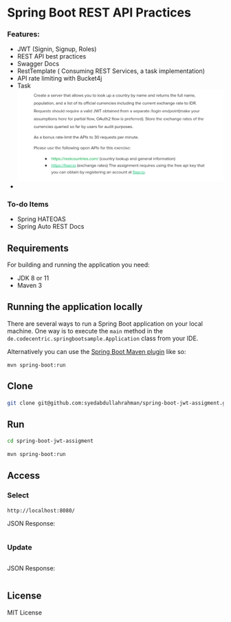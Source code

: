 Spring Boot REST API Practices
========================================

### Features:

* JWT (Signin, Signup, Roles)
* REST API best practices
* Swagger Docs
* RestTemplate ( Consuming REST Services, a task implementation)
* API rate limiting with Bucket4j
* Task
![task](Task.PNG)
*

### To-do Items
* Spring HATEOAS
* Spring Auto REST Docs

## Requirements

For building and running the application you need:

- JDK 8 or 11
- Maven 3

## Running the application locally

There are several ways to run a Spring Boot application on your local machine. One way is to execute the `main` method in the `de.codecentric.springbootsample.Application` class from your IDE.

Alternatively you can use the [Spring Boot Maven plugin](https://docs.spring.io/spring-boot/docs/current/reference/html/build-tool-plugins-maven-plugin.html) like so:

```shell
mvn spring-boot:run
```

Clone
--------

```sh
git clone git@github.com:syedabdullahrahman/spring-boot-jwt-assigment.git
```

Run
--------

```sh
cd spring-boot-jwt-assigment
```

```sh
mvn spring-boot:run
```

Access
--------

### Select

```
http://localhost:8080/
```

JSON Response:

```json

```

### Update

```

```

JSON Response:

```json

```


License
-------

MIT License


[spring-boot]: https://github.com/spring-projects/spring-boot
